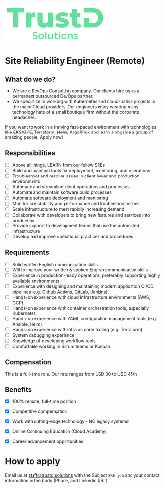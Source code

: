 # ![TrustD.Solutions](../images/logo-no-bg.png)

# Site Reliability Engineer (Remote)

## What do we do?
- We are a DevOps Consulting company. Our clients hire us as a permanent outsourced DevOps partner.
- We specialize in working with Kubernetes and cloud-native projects in the major Cloud providers. Our engineers enjoy wearing many technology hats of a small boutique firm without the corporate headaches.

If you want to work in a thriving fast-paced environment with technologies like EKS/GKE, Terraform, Helm, Argo/Flux and learn alongside a group of amazing people, Apply now!

## Responsibilities
- [ ] Above all things, LEARN from our fellow SREs
- [ ] Build and maintain tools for deployment, monitoring, and operations
- [ ] Troubleshoot and resolve issues in client lower and production environments
- [ ] Automate and streamline client operations and processes
- [ ] Automate and maintain software build processes
- [ ] Automate software deployment and monitoring
- [ ] Monitor site stability and performance and troubleshoot issues
- [ ] Scale infrastructure to meet rapidly increasing demand
- [ ] Collaborate with developers to bring new features and services into production
- [ ] Provide support to development teams that use the automated infrastructure
- [ ] Develop and improve operational practices and procedures

## Requirements
- [ ] Solid written English communication skills
- [ ] Will to improve your written & spoken English communication skills
- [ ] Experience in production-ready operations, preferably supporting highly available environments.
- [ ] Experience with designing and maintaining modern application CI/CD pipelines (e.g. Github Actions, GitLab, Jenkins).
- [ ] Hands-on experience with cloud infrastructure environments (AWS, GCP)
- [ ] Hands-on experience with container orchestration tools, especially Kubernetes
- [ ] Hands-on experience with YAML configuration management tools (e.g. Ansible, Helm)
- [ ] Hands-on experience with infra as code tooling (e.g. Terraform) 
- [ ] System debugging experience
- [ ] Knowledge of developing workflow tools
- [ ] Comfortable working in Scrum teams or Kanban

## Compensation
This is a full-time role. Our rate ranges from USD 30 to USD 45/h

## Benefits
- [x] 100% remote, full-time position
- [x] Competitive compensation
- [x] Work with cutting-edge technology - NO legacy systems!
- [x] Online Continuing Education (Cloud Academy)
- [x] Career advancement opportunities


# How to apply
Email us at staff@trustd.solutions with the Subject `SRE job` and your contact information in the body (Phone, and Linkedin URL).
